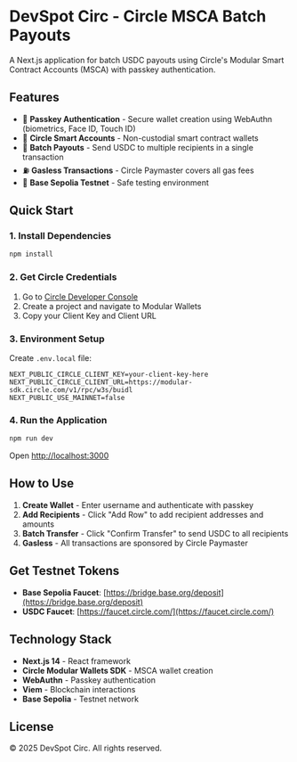 # DevSpot Circ - Circle MSCA Batch Payouts

A Next.js application for batch USDC payouts using Circle's Modular Smart Contract Accounts (MSCA) with passkey authentication.

## Features

- 🔐 **Passkey Authentication** - Secure wallet creation using WebAuthn (biometrics, Face ID, Touch ID)
- 💼 **Circle Smart Accounts** - Non-custodial smart contract wallets
- 💸 **Batch Payouts** - Send USDC to multiple recipients in a single transaction
- ⛽ **Gasless Transactions** - Circle Paymaster covers all gas fees
- 🔗 **Base Sepolia Testnet** - Safe testing environment

## Quick Start

### 1. Install Dependencies
```bash
npm install
```

### 2. Get Circle Credentials
1. Go to [Circle Developer Console](https://console.circle.com/)
2. Create a project and navigate to Modular Wallets
3. Copy your Client Key and Client URL

### 3. Environment Setup
Create `.env.local` file:
```env
NEXT_PUBLIC_CIRCLE_CLIENT_KEY=your-client-key-here
NEXT_PUBLIC_CIRCLE_CLIENT_URL=https://modular-sdk.circle.com/v1/rpc/w3s/buidl
NEXT_PUBLIC_USE_MAINNET=false
```

### 4. Run the Application
```bash
npm run dev
```

Open [http://localhost:3000](http://localhost:3000)

## How to Use

1. **Create Wallet** - Enter username and authenticate with passkey
2. **Add Recipients** - Click "Add Row" to add recipient addresses and amounts
3. **Batch Transfer** - Click "Confirm Transfer" to send USDC to all recipients
4. **Gasless** - All transactions are sponsored by Circle Paymaster

## Get Testnet Tokens

- **Base Sepolia Faucet**: [https://bridge.base.org/deposit](https://bridge.base.org/deposit)
- **USDC Faucet**: [https://faucet.circle.com/](https://faucet.circle.com/)

## Technology Stack

- **Next.js 14** - React framework
- **Circle Modular Wallets SDK** - MSCA wallet creation
- **WebAuthn** - Passkey authentication
- **Viem** - Blockchain interactions
- **Base Sepolia** - Testnet network

## License

© 2025 DevSpot Circ. All rights reserved.
